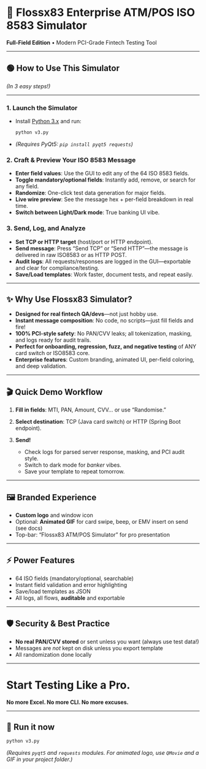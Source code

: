 # 🚀 Flossx83 Enterprise ATM/POS ISO 8583 Simulator

**Full-Field Edition** • Modern PCI-Grade Fintech Testing Tool

---

## 🟢 **How to Use This Simulator**

_(In 3 easy steps!)_

---

### 1. **Launch the Simulator**

- Install [Python 3.x](https://www.python.org/) and run:

  ```bash
  python v3.py
  ```

- _(Requires PyQt5: `pip install pyqt5 requests`)_

### 2. **Craft & Preview Your ISO 8583 Message**

- **Enter field values**: Use the GUI to edit any of the 64 ISO 8583 fields.
- **Toggle mandatory/optional fields**: Instantly add, remove, or search for any field.
- **Randomize**: One-click test data generation for major fields.
- **Live wire preview**: See the message hex + per-field breakdown in real time.
- **Switch between Light/Dark mode**: True banking UI vibe.

### 3. **Send, Log, and Analyze**

- **Set TCP or HTTP target** (host/port or HTTP endpoint).
- **Send message**: Press “Send TCP” or “Send HTTP”—the message is delivered in raw ISO8583 or as HTTP POST.
- **Audit logs**: All requests/responses are logged in the GUI—exportable and clear for compliance/testing.
- **Save/Load templates**: Work faster, document tests, and repeat easily.

---

## ✨ **Why Use Flossx83 Simulator?**

- **Designed for real fintech QA/devs**—not just hobby use.
- **Instant message composition**: No code, no scripts—just fill fields and fire!
- **100% PCI-style safety**: No PAN/CVV leaks; all tokenization, masking, and logs ready for audit trails.
- **Perfect for onboarding, regression, fuzz, and negative testing** of ANY card switch or ISO8583 core.
- **Enterprise features**: Custom branding, animated UI, per-field coloring, and deep validation.

---

## 🎬 **Quick Demo Workflow**

1. **Fill in fields**: MTI, PAN, Amount, CVV… or use “Randomise.”
2. **Select destination**: TCP (Java card switch) or HTTP (Spring Boot endpoint).
3. **Send!**

   - Check logs for parsed server response, masking, and PCI audit style.
   - Switch to dark mode for _banker_ vibes.
   - Save your template to repeat tomorrow.

---

## 🖼️ **Branded Experience**

- **Custom logo** and window icon
- Optional: **Animated GIF** for card swipe, beep, or EMV insert on send (see docs)
- Top-bar: “Flossx83 ATM/POS Simulator” for pro presentation

---

## ⚡️ **Power Features**

- 64 ISO fields (mandatory/optional, searchable)
- Instant field validation and error highlighting
- Save/load templates as JSON
- All logs, all flows, **auditable** and exportable

---

## 🛡️ **Security & Best Practice**

- **No real PAN/CVV stored** or sent unless you want (always use test data!)
- Messages are _not_ kept on disk unless you export template
- All randomization done locally

---

# **Start Testing Like a Pro.**

**No more Excel. No more CLI. No more excuses.**

---

## 🔗 **Run it now**

```bash
python v3.py
```

_(Requires `pyqt5` and `requests` modules. For animated logo, use `QMovie` and a GIF in your project folder.)_
